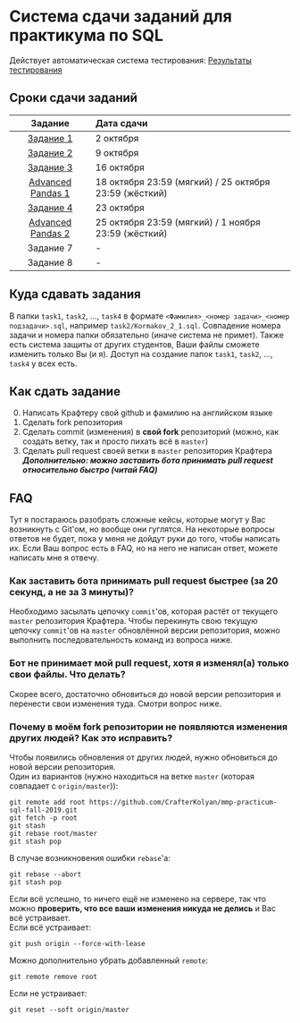 # Система сдачи заданий для практикума по SQL

Действует автоматическая система тестирования:
[Результаты тестирования](https://github.com/CrafterKolyan/mmp-practicum-sql-fall-2019/actions?query=workflow%3ATests+branch%3Amaster)

## Сроки сдачи заданий

| Задание     | Дата сдачи |
| :---------: |:-----------|
| [Задание 1](https://docs.google.com/presentation/d/e/2PACX-1vREydAsh-XzoT16zOpMLcVYd60Gk19jdUnqoWpTdRPiXzFbMzf_5Me1v1tpKs2RO5IjZMOxnTtlBo7M/pub?start=false&loop=false&delayms=3000&slide=id.g4d1ad25642_0_6) | 2 октября |
| [Задание 2](https://docs.google.com/presentation/d/e/2PACX-1vTipIHg0wEZR7bRMI_FpaWBvQwG_s7vgha6TLhU6WAbUYXDH-Ice199129o6Dv8ffNc4ocEVKGsY7tX/pub?start=false&loop=false&delayms=3000&slide=id.p) | 9 октября |
| [Задание 3](https://docs.google.com/presentation/d/e/2PACX-1vRCoUr_QIUPG4k52Yzh_3nk86jCAmTuFUjU7iJG4B_gwrcGQdtI0IAAu_BtxIwLlJrvSSGzt-8C1JM9/pub?start=false&loop=false&delayms=3000&slide=id.p) | 16 октября |
| [Advanced Pandas 1](https://github.com/eugenbobrov/advanced-pandas/blob/master/hw-1-advanced-pandas/hw-1-advanced-pandas.ipynb) | 18 октября 23:59 (мягкий) / 25 октября 23:59 (жёсткий) |
| [Задание 4](https://docs.google.com/presentation/d/e/2PACX-1vR1bW9uvE6QSb5u5q7jzTC_TiVts654K0_lY6FB7VCgOiBRf45x-01LG7S23WWSjA_UwBX8P3RDodlN/pub?start=false&loop=false&delayms=3000&slide=id.g17340f7805_0_0) | 23 октября |
| [Advanced Pandas 2](https://github.com/eugenbobrov/advanced-pandas/blob/master/hw-2-advanced-pandas/hw-2-advanced-pandas.ipynb) | 25 октября 23:59 (мягкий) / 1 ноября 23:59 (жёсткий) |
| Задание 7 | - |
| Задание 8 | - |


## Куда сдавать задания
В папки `task1`, `task2`, ..., `task4` в формате `<Фамилия>_<номер задачи>_<номер подзадачи>.sql`, например `task2/Kormakov_2_1.sql`.
Совпадение номера задачи и номера папки обязательно (иначе система не примет).
Также есть система защиты от других студентов, Ваши файлы сможете изменить только Вы (и я).
Доступ на создание папок `task1`, `task2`, ..., `task4` у всех есть.

## Как сдать задание
0. Написать Крафтеру свой github и фамилию на английском языке
1. Сделать fork репозитория
2. Сделать commit (изменения) в **свой fork** репозиторий (можно, как создать ветку, так и просто пихать всё в `master`)
3. Сделать pull request своей ветки в `master` репозитория Крафтерa  
**_Дополнительно: можно заставить бота принимать pull request относительно быстро (читай FAQ)_**

## FAQ
Тут я постараюсь разобрать сложные кейсы, которые могут у Вас возникнуть с Git'ом, но вообще они гуглятся.
На некоторые вопросы ответов не будет, пока у меня не дойдут руки до того, чтобы написать их.
Если Ваш вопрос есть в FAQ, но на него не написан ответ, можете написать мне я отвечу.

### Как заставить бота принимать pull request быстрее (за 20 секунд, а не за 3 минуты)?
Необходимо засылать цепочку `commit`'ов, которая растёт от текущего `master` репозитория Крафтера.
Чтобы перекинуть свою текущую цепочку `commit`'ов на `master` обновлённой версии репозитория, можно выполнить последовательность команд из вопроса ниже.

### Бот не принимает мой pull request, хотя я изменял(а) только свои файлы. Что делать?
Скорее всего, достаточно обновиться до новой версии репозитория и перенести свои изменения туда. Смотри вопрос ниже.

### Почему в моём fork репозитории не появляются изменения других людей? Как это исправить?
Чтобы появились обновления от других людей, нужно обновиться до новой версии репозитория.  
Один из вариантов (нужно находиться на ветке `master` (которая совпадает с `origin/master`)):
```
git remote add root https://github.com/CrafterKolyan/mmp-practicum-sql-fall-2019.git
git fetch -p root
git stash
git rebase root/master
git stash pop
```
В случае возникновения ошибки `rebase`'a:
```
git rebase --abort
git stash pop
```
Если всё успешно, то ничего ещё не изменено на сервере, так что можно **проверить, что все ваши изменения никуда не делись** и Вас всё устраивает.  
Если всё устраивает:
```
git push origin --force-with-lease
```
Можно дополнительно убрать добавленный `remote`:
```
git remote remove root
```
Если не устраивает:
```
git reset --soft origin/master
```
